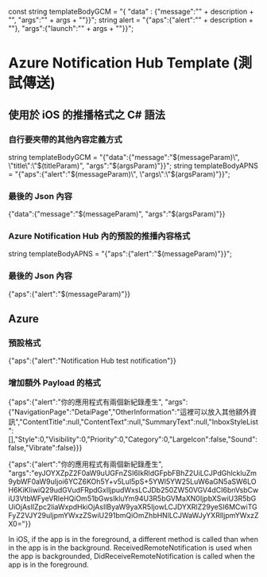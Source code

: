 const string templateBodyGCM = "{ \"data\" : {\"message\":\"" + description + "\", \"args\":\"" + args + "\"}}";
string alert = "{\"aps\":{\"alert\":\"" + description + "\"}, \"args\":{\"launch\":\"" + args + "\"}}";

#  Azure Notification Hub Template (測試傳送)

## 使用於 iOS 的推播格式之 C# 語法

### 自行要夾帶的其他內容定義方式

string templateBodyGCM = "{\"data\":{\"message\":\"$(messageParam)\", \"title\":\"$(titleParam)\", \"args\":\"$(argsParam)\"}}";
string templateBodyAPNS = "{\"aps\":{\"alert\":\"$(messageParam)\", \"args\":\"$(argsParam)\"}}";

### 最後的 Json 內容

{"data":{"message":"$(messageParam)", "args":"$(argsParam)"}}

### Azure Notification Hub 內的預設的推播內容格式

string templateBodyAPNS = "{\"aps\":{\"alert\":\"$(messageParam)\"}}";

### 最後的 Json 內容

{"aps":{"alert":"$(messageParam)"}}



## Azure

### 預設格式

 {"aps":{"alert":"Notification Hub test notification"}}

### 增加額外 Payload 的格式

{"aps":{"alert":"你的應用程式有兩個新紀錄產生", "args":{"NavigationPage":"DetaiPage","OtherInformation":"這裡可以放入其他額外資訊","ContentTitle":null,"ContentText":null,"SummaryText":null,"InboxStyleList":[],"Style":0,"Visibility":0,"Priority":0,"Category":0,"LargeIcon":false,"Sound":false,"Vibrate":false}}}

{"aps":{"alert":"你的應用程式有兩個新紀錄產生", "args":"eyJOYXZpZ2F0aW9uUGFnZSI6IkRldGFpbFBhZ2UiLCJPdGhlckluZm9ybWF0aW9uIjoi6YCZ6KOh5Y+v5Lul5pS+5YWl5YW25LuW6aGN5aSW6LOH6KiKIiwiQ29udGVudFRpdGxlIjpudWxsLCJDb250ZW50VGV4dCI6bnVsbCwiU3VtbWFyeVRleHQiOm51bGwsIkluYm94U3R5bGVMaXN0IjpbXSwiU3R5bGUiOjAsIlZpc2liaWxpdHkiOjAsIlByaW9yaXR5IjowLCJDYXRlZ29yeSI6MCwiTGFyZ2VJY29uIjpmYWxzZSwiU291bmQiOmZhbHNlLCJWaWJyYXRlIjpmYWxzZX0="}}

In iOS, if the app is in the foreground, a different method is called than when in the app is in the background. ReceivedRemoteNotification is used when the app is backgrounded, DidReceiveRemoteNotification is called when the app is in the foreground.


